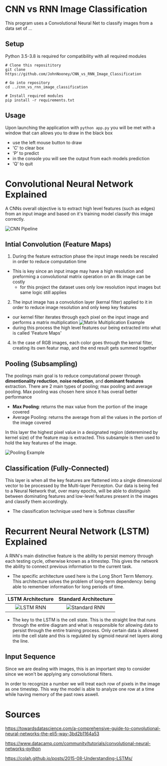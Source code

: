 # CNN vs RNN Image Classification
This program uses a Convolutional Neural Net to classify images from a data set of ...

## Setup
 Python 3.5-3.8 is required for compatibility with all required modules
 
 ```
 # Clone this reposititory
 git clone https://github.com/JohnNooney/CNN_vs_RNN_Image_Classification
 
 # Go into repository
 cd ../cnn_vs_rnn_image_classification
 
 # Install required modules
 pip install -r requirements.txt
 ```
 
 ## Usage
 Upon launching the application with ``` python app.py ``` you will be met with a window that can allows you to draw in the black box
 
 - use the left mouse button to draw
 - 'C' to clear box
 - 'P' to predict 
  - in the console you will see the output from each models prediction
 - 'Q' to quit  

# Convolutional Neural Network Explained
A CNNs overall objective is to extract high level features (such as edges) from an input image and based on it's training model classify this image correctly.

![CNN Pipeline](http://res.cloudinary.com/dyd911kmh/image/upload/f_auto,q_auto:best/v1512486717/Typical_cnn_kecdep.png)

## Intial Convolution (Feature Maps)
1. During the feature extraction phase the input image needs be rescaled in order to reduce computation time
  - This is key since an input image may have a high resolution and preforming a convolutional matrix operation on an 8k image can be costly
    - for this project the dataset uses only low resolution input images but same logic still applies
2. The input image has a convolution layer (kernal filter) applied to it in order to reduce image resolution and only keep key features
  - our kernel filter iterates through each pixel on the input image and performs a matrix multiplication
  ![Matrix Multiplication Example](https://miro.medium.com/max/500/1*GcI7G-JLAQiEoCON7xFbhg.gif)
  - during this process the high level features our being extracted into what is called 'Feature Maps'
4. In the case of RGB images, each color goes through the kernal filter, creating its own featur map, and the end result gets summed together

## Pooling (Subsampling)
The poolings main goal is to reduce computational power through **dimentionality reduction**, **noise reduction**, and **dominant features** extraction. There are 2 main types of pooling; max pooling and average pooling. Max pooling was chosen here since it has overall better performance
 - **Max Pooling**: returns the max value from the portion of the image covered
 - Average Pooling: returns the average from all the values in the portion of the image covered

In this layer the highest pixel value in a designated region (deteremined by kernel size) of the feature map is extracted. This subsample is then used to hold the key features of the image.

![Pooling Example](https://miro.medium.com/max/500/1*KQIEqhxzICU7thjaQBfPBQ.png)
 
## Classification (Fully-Connected)
This layer is when all the key features are flattened into a single dimensional vector to be processed by the Multi-layer Percepton. Our data is being fed to a Neural Network that, over many epochs, will be able to distinguish between dominating features and low-level features present in the images and classify them accordingly.

- The classification technique used here is Softmax classifier

# Recurrent Neural Network (LSTM) Explained
A RNN's main distinctive feature is the ability to persist memory through each testing cycle, otherwise known as a timestep. This gives the network the ability to connect previous information to the current task. 
 - The specific architecture used here is the Long Short Term Memory. This architecture solves the problem of long-term dependency: being able to remember information for long periods of time.

LSTM Architecture            |  Standard Architecture
:-------------------------:|:-------------------------:
![LSTM RNN](https://colah.github.io/posts/2015-08-Understanding-LSTMs/img/LSTM3-chain.png)  |  ![Standard RNN](https://colah.github.io/posts/2015-08-Understanding-LSTMs/img/LSTM3-SimpleRNN.png)

- The key to the LSTM is the cell state. This is the straight line that runs through the entire diagram and what is responsible for allowing data to persist through the entire training process. Only certain data is allowed into the cell state and this is regulated by sigmoid neural net layers along the line. 

## Input Sequence
Since we are dealing with images, this is an important step to consider since we won't be applying any convolutional filters. 

In order to recognize a number we will treat each row of pixels in the image as one timestep. This way the model is able to analyze one row at a time while having memory of the past rows aswell. 

# Sources
https://towardsdatascience.com/a-comprehensive-guide-to-convolutional-neural-networks-the-eli5-way-3bd2b1164a53 

https://www.datacamp.com/community/tutorials/convolutional-neural-networks-python 

https://colah.github.io/posts/2015-08-Understanding-LSTMs/
